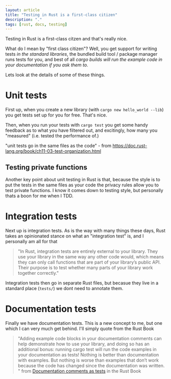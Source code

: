 ```yaml
---
layout: article
title: "Testing in Rust is a first-class citizen"
description: "."
tags: [rust, docs, testing]
---
```

Testing in Rust is a first-class citzen and that's really nice.  

What do I mean by "first class citizen"?  Well, you get support for writing tests _in the standard libraries_, the bundled build tool / package manager runs tests for you, and best of all _cargo builds will run the example code in your documentation if you ask them to._

Lets look at the details of some of these things.

# Unit tests
First up, when you create a new library (with ```cargo new hello_world --lib```) you get tests set up for you for free.  That's nice.

Then, when you run your tests with ```cargo test``` you get some handy feedback as to what you have filtered out, and excitingly, how many you "measured" (i.e. tested the performance of.)

"unit tests go in the same files as the code" - from https://doc.rust-lang.org/book/ch11-03-test-organization.html

## Testing private functions
Another key point about unit testing in Rust is that, because the style is to put the tests in the same files as your code the privacy rules allow you to test private functions.  I know it comes down to testing style, but personally thats a boon for me when I TDD. 

# Integration tests
Next up is integration tests.  As is the way with many things these days, Rust takes an opinionated stance on what an "integration test" is, and I personally am all for that

> "In Rust, integration tests are entirely external to your library. They use your library in the same way any other code would, which means they can only call functions that are part of your library’s public API. Their purpose is to test whether many parts of your library work together correctly."

Integration tests then go in separate Rust files, but becasue they live in a standard place (```tests/```) we dont need to annotate them.

# Documentation tests
Finally we have documentation tests.  This is a new concept to me, but one which I can very much get behind. I'll simply quote from the Rust Book  

> "Adding example code blocks in your documentation comments can help demonstrate how to use your library, and doing so has an additional bonus: running cargo test will run the code examples in your documentation as tests! Nothing is better than documentation with examples. But nothing is worse than examples that don’t work because the code has changed since the documentation was written. " from [Documentation comments as tests](https://doc.rust-lang.org/book/ch14-02-publishing-to-crates-io.html#documentation-comments-as-tests) in the Rust Book
